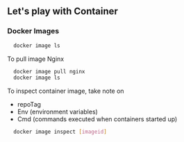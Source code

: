 ## Let's play with Container

### Docker Images
```bash
  docker image ls
```

To pull image Nginx
```bash
  docker image pull nginx
  docker image ls
```

To inspect container image, take note on
- repoTag
- Env (environment variables)
- Cmd (commands executed when containers started up)
```bash
  docker image inspect [imageid]
```

